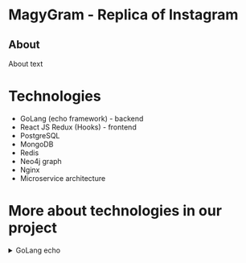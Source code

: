 # MagyGram - Replica of Instagram

## About

About text

# Technologies

* GoLang (echo framework) - backend
* React JS Redux (Hooks) - frontend
* PostgreSQL
* MongoDB
* Redis
* Neo4j graph 
* Nginx
* Microservice architecture

# More about technologies in our project

<details>
  <summary>GoLang echo</summary>
  Tekst
</details>
